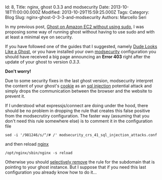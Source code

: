 Id: 8,
Title: nginx, ghost 0.3.3 and modsecurity
Date: 2013-10-18T11:00:00.000Z
Modified: 2013-10-29T15:59:25.000Z
Tags:
Category: Blog
Slug: nginx-ghost-0-3-3-and-modsecurity
Authors: Marcello Seri

In my previous post, [Ghost on Amazon EC2 without using sudo](http://www.mseri.me/ghost-on-amazon-ec2-without-using-sudo/), I was proposing some way of running ghost without having to use sudo and with at least a minimal eye on security.

If you have followed one of the guides that I suggested, namely [Dude Looks Like a Ghost](https://blog.igbuend.com/dude-looks-like-a-ghost/), or you have installed your own [modsecurity](http://www.modsecurity.org) configuration you should have received a big page announcing an **Error 403** right after the update of your ghost to version _0.3.3_.

**Don't worry!**

Due to some security fixes in the last ghost version, modsecurity interpret the content of your ghost's [cookie](http://en.wikipedia.org/wiki/HTTP_cookie) as an [sql injection](http://en.wikipedia.org/wiki/SQL_injection) potential attack and simply drops the communication between the browser and the website to prevent it.

If I understood what expressjs/connect are doing under the hood, there should be no problem in dropping the rule that creates this false positive from the modsecrutiry configuration. The faster way (assuming that you don't need this rule somewhere else) is to comment it in the configuration file

```
sed -i '/981246/s/^/# /' modsecurity_crs_41_sql_injection_attacks.conf
```
and then reload [nginx](http://nginx.org)
```
/opt/nginx/sbin/nginx -s reload
```

Otherwise you should [selectively remove](https://github.com/SpiderLabs/ModSecurity/wiki/Reference-Manual#secruleremovebyid) the rule for the subdomain that is pointing to your ghost instance. But I suppose that if you need this last configuration you already know how to do it...